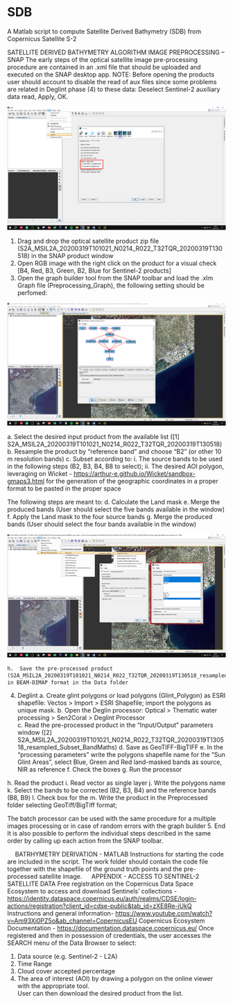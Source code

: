 # SDB 
A Matlab script to compute Satellite Derived Bathymetry (SDB) from Copernicus Satellite S-2

SATELLITE DERIVED BATHYMETRY ALGORITHM 
IMAGE PREPROCESSING – SNAP 
The early steps of the optical satellite image pre-processing procedure are contained in an .xml file that should be uploaded and executed on the SNAP desktop app.
NOTE: Before opening the products user should account to disable the read of aux files since some problems are related in Deglint phase (4) to these data: Deselect Sentinel-2 auxiliary data read, Apply, OK.

![Image](Figures/AUX_DATA_READ.png?raw=true)

1.	Drag and drop the optical satellite product zip file (S2A_MSIL2A_20200319T101021_N0214_R022_T32TQR_20200319T130518) in the SNAP product window 
2.	Open RGB image with the right click on the product for a visual check [B4, Red, B3, Green, B2, Blue for Sentinel-2 products]
3.	Open the graph builder tool from the SNAP toolbar and load the .xlm Graph file (Preprocessing_Graph), the following setting should be perfomed:

![Image](Figures/GRAPH.png?raw=true)

a.	Select the desired input product from the available list ([1] S2A_MSIL2A_20200319T101021_N0214_R022_T32TQR_20200319T130518)
b.	Resample the product by “reference band” and choose “B2” (or other 10 m resolution bands)
c.	Subset according to:
i.	The source bands to be used in the following steps (B2, B3, B4, B8 to select);
ii.	The desired AOI polygon, leveraging on Wicket -  https://arthur-e.github.io/Wicket/sandbox-gmaps3.html for the generation of the geographic coordinates in a proper format to be pasted in the proper space

The following steps are meant to:
d.	Calculate the Land mask 
e.	Merge the produced bands (User should select the five bands available in the window)
f.	Apply the Land mask to the four source bands
g.	Merge the produced bands (User should select the four bands available in the window)

![Image](Figures/DEGLINT.png?raw=true)


	h.	Save the pre-processed product (S2A_MSIL2A_20200319T101021_N0214_R022_T32TQR_20200319T130518_resampled_Subset_BandMaths) in BEAM-DIMAP format in the Data folder

4.	Deglint 
a.	Create glint polygons or load polygons (Glint_Polygon) as ESRI shapefile: Vectos > Import > ESRI Shapefile; import the polygons as unique mask.
b.	Open the Deglin processor: Optical > Thematic water processing > Sen2Coral > Deglint Processor   
c.	Read the pre-processed product in the “Input/Output” parameters window ([2] S2A_MSIL2A_20200319T101021_N0214_R022_T32TQR_20200319T130518_resampled_Subset_BandMaths)
d.	Save as GeoTIFF-BigTIFF
e.	In the “processing parameters” write the polygons shapefile name for the “Sun Glint Areas”, select Blue, Green and Red land-masked bands as source, NIR as reference
f.	Check the boxes
g.	Run the processor

h.	Read the product
i.	Read vector as single layer
j.	Write the polygons name
k.	Select the bands to be corrected (B2, B3, B4) and the reference bands (B8, B9)
l.	Check box for the
m.	Write the product in the Preprocessed folder selecting GeoTiff/BigTiff format;

The batch processor can be used with the same procedure for a multiple images processing or in case of random errors with the graph builder
5.	End
It is also possible to perform the individual steps described in the same order by calling up each action from the SNAP toolbar.


 
BATRHYMETRY DERIVATION - MATLAB
Instructions for starting the code are included in the script. The work folder should contain the code file together with the shapefile of the ground truth points and the pre-processed satellite image.
 
APPENDIX - ACCESS TO SENTINEL-2 SATELLITE DATA
Free registration on the Copernicus Data Space Ecosystem to access and download Sentinels’ collections - https://identity.dataspace.copernicus.eu/auth/realms/CDSE/login-actions/registration?client_id=cdse-public&tab_id=zXE8Re-jUkQ
Instructions and general information- https://www.youtube.com/watch?v=Am93Xi0PZ5o&ab_channel=CopernicusEU
Copernicus Ecosystem Documentation - https://documentation.dataspace.copernicus.eu/
Once registered and then in possession of credentials, the user accesses the SEARCH menu of the Data Browser to select:
1. Data source (e.g. Sentinel-2 - L2A)
2. Time Range
3. Cloud cover accepted percentage
4. The area of interest (AOI) by drawing a polygon on the online viewer with the appropriate tool.	
User can then download the desired product from the list.

 
 

